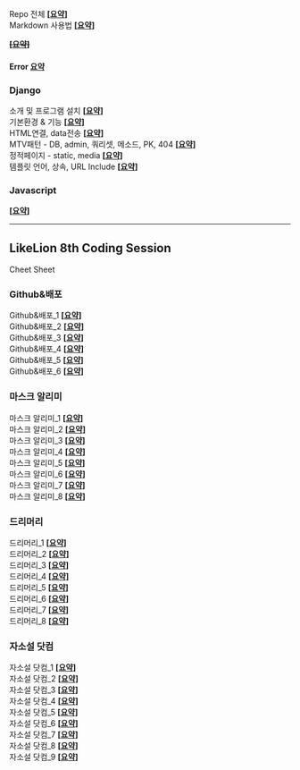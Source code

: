 Repo 전체 **[[요약](https://github.com/KSAhh/-Study-/blob/master/%EA%B8%B0%ED%83%80.md)]**<br/>
Markdown 사용법 **[[요약](https://github.com/KSAhh/-Study-/blob/master/Markdown.md)]**<br/>

~~**[[요약]()]**<br/>~~


#### Error [요약](https://github.com/KSAhh/-Study-/blob/master/%E2%9A%A0%EF%B8%8Ferror.md)  
### Django  
소개 및 프로그램 설치 **[[요약](https://github.com/KSAhh/-Study-/blob/master/Django/0%20%EC%86%8C%EA%B0%9C%20%EB%B0%8F%20%ED%94%84%EB%A1%9C%EA%B7%B8%EB%9E%A8%20%EC%84%A4%EC%B9%98(%2Bgithub).md)]**<br/>
기본환경 & 기능 **[[요약](https://github.com/KSAhh/-Study-/blob/master/Django/1%2C2%20%EA%B8%B0%EB%B3%B8%ED%99%98%EA%B2%BD%20%26%20%EA%B8%B0%EB%8A%A5.md)]**<br/>
 HTML연결, data전송 **[[요약](https://github.com/KSAhh/-Study-/blob/master/Django/3%20%EA%B8%B0%EB%B3%B8%20-%20HTML%EC%97%B0%EA%B2%B0%2C%20data%EC%A0%84%EC%86%A1.md)]**<br/>
MTV패턴 - DB, admin, 쿼리셋, 메소드, PK, 404 **[[요약](https://github.com/KSAhh/-Study-/blob/master/Django/4%20MTV%ED%8C%A8%ED%84%B4%20-%20DB%2C%20admin%2C%20%EC%BF%BC%EB%A6%AC%EC%85%8B%2C%20%EB%A9%94%EC%86%8C%EB%93%9C%2C%20PK%2C%20404.md)]**<br/>
정적페이지 - static, media **[[요약](https://github.com/KSAhh/-Study-/blob/master/Django/5%20%EC%A0%95%EC%A0%81%ED%8E%98%EC%9D%B4%EC%A7%80%20-%20static%2C%20media.md)]**<br/>
템플릿 언어, 상속, URL Include **[[요약](https://github.com/KSAhh/-Study-/blob/master/Django/6%20%ED%85%9C%ED%94%8C%EB%A6%BF%20%EC%96%B8%EC%96%B4%2C%20%EC%83%81%EC%86%8D%2C%20URL%20Include.md)]**<br/>

### Javascript  
**[[요약](https://github.com/KSAhh/-Study-/edit/master/JS/1.md)]**<br/>

- - -  

## LikeLion 8th Coding Session  
Cheet Sheet

### Github&배포

Github&배포_1 **[[요약](https://github.com/KSAhh/-Study-/blob/master/Likelion/Github_%EB%B0%B0%ED%8F%AC/Github_%EB%B0%B0%ED%8F%AC_1_1.md)]**<br/>
Github&배포_2 **[[요약](https://github.com/KSAhh/-Study-/blob/master/Likelion/Github_%EB%B0%B0%ED%8F%AC/Github_%EB%B0%B0%ED%8F%AC_1_2.md)]**<br/>
Github&배포_3 **[[요약](https://github.com/KSAhh/-Study-/blob/master/Likelion/Github_%EB%B0%B0%ED%8F%AC/Github_%EB%B0%B0%ED%8F%AC_1_3.md)]**<br/>
Github&배포_4 **[[요약](https://github.com/KSAhh/-Study-/blob/master/Likelion/Github_%EB%B0%B0%ED%8F%AC/Github_%EB%B0%B0%ED%8F%AC_1_4.md)]**<br/>
Github&배포_5 **[[요약](https://github.com/KSAhh/-Study-/blob/master/Likelion/Github_%EB%B0%B0%ED%8F%AC/Github_%EB%B0%B0%ED%8F%AC_1_5.md)]**<br/>
Github&배포_6 **[[요약](https://github.com/KSAhh/-Study-/blob/master/Likelion/Github_%EB%B0%B0%ED%8F%AC/Github_%EB%B0%B0%ED%8F%AC_1_6.md)]**<br/>

### 마스크 알리미

마스크 알리미_1 **[[요약](https://github.com/KSAhh/-Study-/blob/master/Likelion/%EB%A7%88%EC%8A%A4%ED%81%AC%EC%95%8C%EB%A6%AC%EB%AF%B8/%EB%A7%88%EC%8A%A4%ED%81%AC%EC%95%8C%EB%A6%AC%EB%AF%B8_1_1.md)]**<br/>
마스크 알리미_2 **[[요약](https://github.com/KSAhh/-Study-/blob/master/Likelion/%EB%A7%88%EC%8A%A4%ED%81%AC%EC%95%8C%EB%A6%AC%EB%AF%B8/%EB%A7%88%EC%8A%A4%ED%81%AC%EC%95%8C%EB%A6%AC%EB%AF%B8_1_2.md)]**<br/>
마스크 알리미_3 **[[요약](https://github.com/KSAhh/-Study-/blob/master/Likelion/%EB%A7%88%EC%8A%A4%ED%81%AC%EC%95%8C%EB%A6%AC%EB%AF%B8/%EB%A7%88%EC%8A%A4%ED%81%AC%EC%95%8C%EB%A6%AC%EB%AF%B8_1_3.md)]**<br/>
마스크 알리미_4 **[[요약](https://github.com/KSAhh/-Study-/blob/master/Likelion/%EB%A7%88%EC%8A%A4%ED%81%AC%EC%95%8C%EB%A6%AC%EB%AF%B8/%EB%A7%88%EC%8A%A4%ED%81%AC%EC%95%8C%EB%A6%AC%EB%AF%B8_1_4.md)]**<br/>
마스크 알리미_5 **[[요약](https://github.com/KSAhh/-Study-/blob/master/Likelion/%EB%A7%88%EC%8A%A4%ED%81%AC%EC%95%8C%EB%A6%AC%EB%AF%B8/%EB%A7%88%EC%8A%A4%ED%81%AC%EC%95%8C%EB%A6%AC%EB%AF%B8_1_5.md)]**<br/>
마스크 알리미_6 **[[요약](https://github.com/KSAhh/-Study-/blob/master/Likelion/%EB%A7%88%EC%8A%A4%ED%81%AC%EC%95%8C%EB%A6%AC%EB%AF%B8/%EB%A7%88%EC%8A%A4%ED%81%AC%EC%95%8C%EB%A6%AC%EB%AF%B8_1_6.md)]**<br/>
마스크 알리미_7 **[[요약](https://github.com/KSAhh/-Study-/blob/master/Likelion/%EB%A7%88%EC%8A%A4%ED%81%AC%EC%95%8C%EB%A6%AC%EB%AF%B8/%EB%A7%88%EC%8A%A4%ED%81%AC%EC%95%8C%EB%A6%AC%EB%AF%B8_1_7.md)]**<br/>
마스크 알리미_8 **[[요약](https://github.com/KSAhh/-Study-/blob/master/Likelion/%EB%A7%88%EC%8A%A4%ED%81%AC%EC%95%8C%EB%A6%AC%EB%AF%B8/%EB%A7%88%EC%8A%A4%ED%81%AC%EC%95%8C%EB%A6%AC%EB%AF%B8_1_8.md)]**<br/>

### 드리머리

드리머리_1 **[[요약](https://github.com/KSAhh/-Study-/blob/master/Likelion/%EB%93%9C%EB%A6%AC%EB%A8%B8%EB%A6%AC/%EB%93%9C%EB%A6%AC%EB%A8%B8%EB%A6%AC_1_1.md)]**<br/>
드리머리_2 **[[요약](https://github.com/KSAhh/-Study-/blob/master/Likelion/%EB%93%9C%EB%A6%AC%EB%A8%B8%EB%A6%AC/%EB%93%9C%EB%A6%AC%EB%A8%B8%EB%A6%AC_1_2.md)]**<br/>
드리머리_3 **[[요약](https://github.com/KSAhh/-Study-/blob/master/Likelion/%EB%93%9C%EB%A6%AC%EB%A8%B8%EB%A6%AC/%EB%93%9C%EB%A6%AC%EB%A8%B8%EB%A6%AC_1_3.md)]**<br/>
드리머리_4 **[[요약](https://github.com/KSAhh/-Study-/blob/master/Likelion/%EB%93%9C%EB%A6%AC%EB%A8%B8%EB%A6%AC/%EB%93%9C%EB%A6%AC%EB%A8%B8%EB%A6%AC_1_4.md)]**<br/>
드리머리_5 **[[요약](https://github.com/KSAhh/-Study-/blob/master/Likelion/%EB%93%9C%EB%A6%AC%EB%A8%B8%EB%A6%AC/%EB%93%9C%EB%A6%AC%EB%A8%B8%EB%A6%AC_1_5.md)]**<br/>
드리머리_6 **[[요약](https://github.com/KSAhh/-Study-/blob/master/Likelion/%EB%93%9C%EB%A6%AC%EB%A8%B8%EB%A6%AC/%EB%93%9C%EB%A6%AC%EB%A8%B8%EB%A6%AC_1_6.md)]**<br/>
드리머리_7 **[[요약](https://github.com/KSAhh/-Study-/blob/master/Likelion/%EB%93%9C%EB%A6%AC%EB%A8%B8%EB%A6%AC/%EB%93%9C%EB%A6%AC%EB%A8%B8%EB%A6%AC_1_7.md)]**<br/>
드리머리_8 **[[요약](https://github.com/KSAhh/-Study-/blob/master/Likelion/%EB%93%9C%EB%A6%AC%EB%A8%B8%EB%A6%AC/%EB%93%9C%EB%A6%AC%EB%A8%B8%EB%A6%AC_1_8.md)]**<br/>

### 자소설 닷컴

자소설 닷컴_1 **[[요약](https://github.com/KSAhh/-Study-/blob/master/Likelion/%EC%9E%90%EC%86%8C%EC%84%A4%EB%8B%B7%EC%BB%B4/%EC%9E%90%EC%86%8C%EC%84%A4%EB%8B%B7%EC%BB%B4_1_1.md)]**<br/>
자소설 닷컴_2 **[[요약](https://github.com/KSAhh/-Study-/blob/master/Likelion/%EC%9E%90%EC%86%8C%EC%84%A4%EB%8B%B7%EC%BB%B4/%EC%9E%90%EC%86%8C%EC%84%A4%EB%8B%B7%EC%BB%B4_1_2.md)]**<br/>
자소설 닷컴_3 **[[요약](https://github.com/KSAhh/-Study-/blob/master/Likelion/%EC%9E%90%EC%86%8C%EC%84%A4%EB%8B%B7%EC%BB%B4/%EC%9E%90%EC%86%8C%EC%84%A4%EB%8B%B7%EC%BB%B4_1_3.md)]**<br/>
자소설 닷컴_4 **[[요약](https://github.com/KSAhh/-Study-/blob/master/Likelion/%EC%9E%90%EC%86%8C%EC%84%A4%EB%8B%B7%EC%BB%B4/%EC%9E%90%EC%86%8C%EC%84%A4%EB%8B%B7%EC%BB%B4_1_4.md)]**<br/>
자소설 닷컴_5 **[[요약](https://github.com/KSAhh/-Study-/blob/master/Likelion/%EC%9E%90%EC%86%8C%EC%84%A4%EB%8B%B7%EC%BB%B4/%EC%9E%90%EC%86%8C%EC%84%A4%EB%8B%B7%EC%BB%B4_1_5.md)]**<br/>
자소설 닷컴_6 **[[요약](https://github.com/KSAhh/-Study-/blob/master/Likelion/%EC%9E%90%EC%86%8C%EC%84%A4%EB%8B%B7%EC%BB%B4/%EC%9E%90%EC%86%8C%EC%84%A4%EB%8B%B7%EC%BB%B4_1_6.md)]**<br/>
자소설 닷컴_7 **[[요약](https://github.com/KSAhh/-Study-/blob/master/Likelion/%EC%9E%90%EC%86%8C%EC%84%A4%EB%8B%B7%EC%BB%B4/%EC%9E%90%EC%86%8C%EC%84%A4%EB%8B%B7%EC%BB%B4_1_7.md)]**<br/>
자소설 닷컴_8 **[[요약](https://github.com/KSAhh/-Study-/blob/master/Likelion/%EC%9E%90%EC%86%8C%EC%84%A4%EB%8B%B7%EC%BB%B4/%EC%9E%90%EC%86%8C%EC%84%A4%EB%8B%B7%EC%BB%B4_1_8.md)]**<br/>
자소설 닷컴_9 **[[요약](https://github.com/KSAhh/-Study-/blob/master/Likelion/%EC%9E%90%EC%86%8C%EC%84%A4%EB%8B%B7%EC%BB%B4/%EC%9E%90%EC%86%8C%EC%84%A4%EB%8B%B7%EC%BB%B4_1_9.md)]**<br/>

